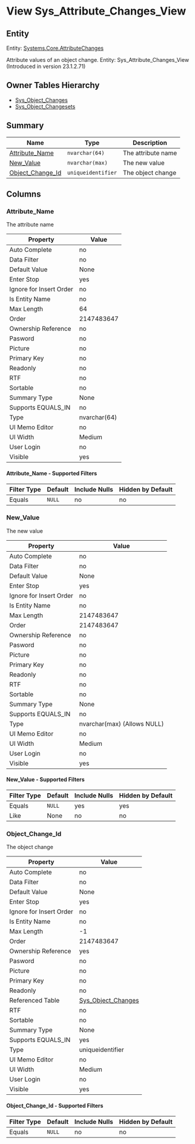 # View Sys_Attribute_Changes_View


## Entity

Entity: [Systems.Core.AttributeChanges](~/entities/Systems.Core.AttributeChanges.md)

Attribute values of an object change. Entity: Sys_Attribute_Changes_View (Introduced in version 23.1.2.71)

## Owner Tables Hierarchy

* [Sys_Object_Changes](Sys_Object_Changes.md)
* [Sys_Object_Changesets](Sys_Object_Changesets.md)

## Summary

| Name | Type | Description |
| - | - | --- |
|[Attribute_Name](#attribute_name)|`nvarchar(64)` |The attribute name|
|[New_Value](#new_value)|`nvarchar(max)` |The new value|
|[Object_Change_Id](#object_change_id)|`uniqueidentifier` |The object change|

## Columns

### Attribute_Name


The attribute name

| Property | Value |
| - | - |
|Auto Complete|no|
|Data Filter|no|
|Default Value|None|
|Enter Stop|yes|
|Ignore for Insert Order|no|
|Is Entity Name|no|
|Max Length|64|
|Order|2147483647|
|Ownership Reference|no|
|Pasword|no|
|Picture|no|
|Primary Key|no|
|Readonly|no|
|RTF|no|
|Sortable|no|
|Summary Type|None|
|Supports EQUALS_IN|no|
|Type|nvarchar(64)|
|UI Memo Editor|no|
|UI Width|Medium|
|User Login|no|
|Visible|yes|

#### Attribute_Name - Supported Filters

| Filter Type | Default | Include Nulls | Hidden by Default |
| - | - | - | - |
|Equals|`NULL`|no|no|

### New_Value


The new value

| Property | Value |
| - | - |
|Auto Complete|no|
|Data Filter|no|
|Default Value|None|
|Enter Stop|yes|
|Ignore for Insert Order|no|
|Is Entity Name|no|
|Max Length|2147483647|
|Order|2147483647|
|Ownership Reference|no|
|Pasword|no|
|Picture|no|
|Primary Key|no|
|Readonly|no|
|RTF|no|
|Sortable|no|
|Summary Type|None|
|Supports EQUALS_IN|no|
|Type|nvarchar(max) (Allows NULL)|
|UI Memo Editor|no|
|UI Width|Medium|
|User Login|no|
|Visible|yes|

#### New_Value - Supported Filters

| Filter Type | Default | Include Nulls | Hidden by Default |
| - | - | - | - |
|Equals|`NULL`|yes|yes|
|Like|None|no|no|

### Object_Change_Id


The object change

| Property | Value |
| - | - |
|Auto Complete|no|
|Data Filter|no|
|Default Value|None|
|Enter Stop|yes|
|Ignore for Insert Order|no|
|Is Entity Name|no|
|Max Length|-1|
|Order|2147483647|
|Ownership Reference|yes|
|Pasword|no|
|Picture|no|
|Primary Key|no|
|Readonly|no|
|Referenced Table|[Sys_Object_Changes](Sys_Object_Changes.md)|
|RTF|no|
|Sortable|no|
|Summary Type|None|
|Supports EQUALS_IN|yes|
|Type|uniqueidentifier|
|UI Memo Editor|no|
|UI Width|Medium|
|User Login|no|
|Visible|yes|

#### Object_Change_Id - Supported Filters

| Filter Type | Default | Include Nulls | Hidden by Default |
| - | - | - | - |
|Equals|`NULL`|no|no|


